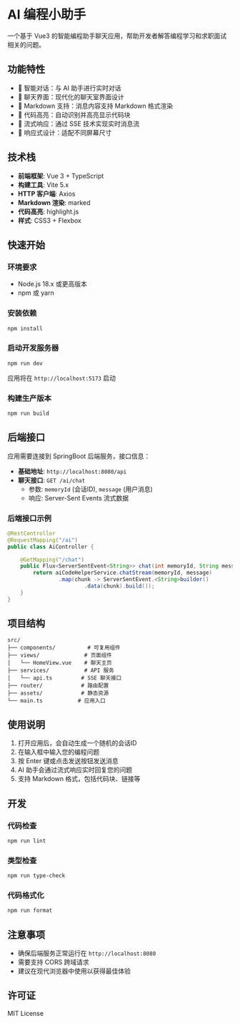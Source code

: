# AI 编程小助手

一个基于 Vue3 的智能编程助手聊天应用，帮助开发者解答编程学习和求职面试相关的问题。

## 功能特性

- 🤖 智能对话：与 AI 助手进行实时对话
- 💬 聊天界面：现代化的聊天室界面设计
- 📝 Markdown 支持：消息内容支持 Markdown 格式渲染
- 🎨 代码高亮：自动识别并高亮显示代码块
- 🔄 流式响应：通过 SSE 技术实现实时消息流
- 📱 响应式设计：适配不同屏幕尺寸

## 技术栈

- **前端框架**: Vue 3 + TypeScript
- **构建工具**: Vite 5.x
- **HTTP 客户端**: Axios
- **Markdown 渲染**: marked
- **代码高亮**: highlight.js
- **样式**: CSS3 + Flexbox

## 快速开始

### 环境要求

- Node.js 18.x 或更高版本
- npm 或 yarn

### 安装依赖

```bash
npm install
```

### 启动开发服务器

```bash
npm run dev
```

应用将在 `http://localhost:5173` 启动

### 构建生产版本

```bash
npm run build
```

## 后端接口

应用需要连接到 SpringBoot 后端服务，接口信息：

- **基础地址**: `http://localhost:8080/api`
- **聊天接口**: `GET /ai/chat`
  - 参数: `memoryId` (会话ID), `message` (用户消息)
  - 响应: Server-Sent Events 流式数据

### 后端接口示例

```java
@RestController
@RequestMapping("/ai")
public class AiController {

    @GetMapping("/chat")
    public Flux<ServerSentEvent<String>> chat(int memoryId, String message) {
        return aiCodeHelperService.chatStream(memoryId, message)
                .map(chunk -> ServerSentEvent.<String>builder()
                        .data(chunk).build());
    }
}
```

## 项目结构

```
src/
├── components/          # 可复用组件
├── views/              # 页面组件
│   └── HomeView.vue    # 聊天主页
├── services/           # API 服务
│   └── api.ts         # SSE 聊天接口
├── router/            # 路由配置
├── assets/            # 静态资源
└── main.ts           # 应用入口
```

## 使用说明

1. 打开应用后，会自动生成一个随机的会话ID
2. 在输入框中输入您的编程问题
3. 按 Enter 键或点击发送按钮发送消息
4. AI 助手会通过流式响应实时回复您的问题
5. 支持 Markdown 格式，包括代码块、链接等

## 开发

### 代码检查

```bash
npm run lint
```

### 类型检查

```bash
npm run type-check
```

### 代码格式化

```bash
npm run format
```

## 注意事项

- 确保后端服务正常运行在 `http://localhost:8080`
- 需要支持 CORS 跨域请求
- 建议在现代浏览器中使用以获得最佳体验

## 许可证

MIT License
